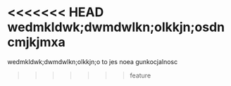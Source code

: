 <<<<<<< HEAD
wedmkldwk;dwmdwlkn;olkkjn;osdncmjkjmxa
=======
wedmkldwk;dwmdwlkn;olkkjn;o
to jes noea gunkocjalnosc 
>>>>>>> feature

